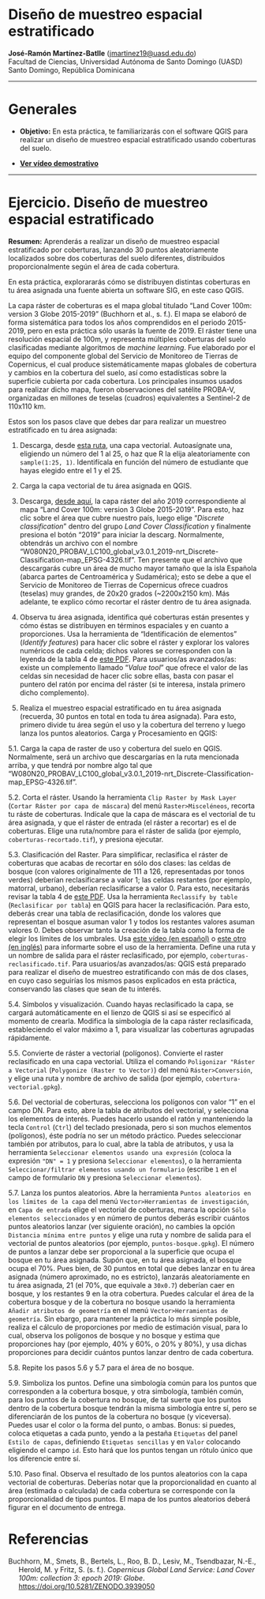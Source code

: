 Diseño de muestreo espacial estratificado
================
<b>José-Ramón Martínez-Batlle</b> (<jmartinez19@uasd.edu.do>) <br>
Facultad de Ciencias, Universidad Autónoma de Santo Domingo (UASD) <br>
Santo Domingo, República Dominicana

<!-- README.md se genera a partir de README.Rmd. Por favor, edita ese archivo. -->

------------------------------------------------------------------------

# Generales

- **Objetivo:** En esta práctica, te familiarizarás con el software QGIS
  para realizar un diseño de muestreo espacial estratificado usando
  coberturas del suelo.

- **[Ver vídeo
  demostrativo](https://drive.google.com/drive/u/2/folders/1i_ZO4-NLr-R0Yis5szQ7kBLYjjpklqg2)**

------------------------------------------------------------------------

# Ejercicio. Diseño de muestreo espacial estratificado

**Resumen:** Aprenderás a realizar un diseño de muestreo espacial
estratificado por coberturas, lanzando 30 puntos aleatoriamente
localizados sobre dos coberturas del suelo diferentes, distribuidos
proporcionalmente según el área de cada cobertura.

En esta práctica, explorararás cómo se distribuyen distintas coberturas
en tu área asignada una fuente abierta un software SIG, en este caso
QGIS.

La capa ráster de coberturas es el mapa global titulado “Land Cover
100m: version 3 Globe 2015-2019” (Buchhorn et al., s. f.). El mapa se
elaboró de forma sistemática para todos los años comprendidos en el
periodo 2015-2019, pero en esta práctica sólo usarás la fuente de 2019.
El ráster tiene una resolución espacial de 100m, y representa múltiples
coberturas del suelo clasificadas mediante algoritmos de *machine
learning*. Fue elaborado por el equipo del componente global del
Servicio de Monitoreo de Tierras de Copernicus, el cual produce
sistemáticamente mapas globales de cobertura y cambios en la cobertura
del suelo, así como estadísticas sobre la superficie cubierta por cada
cobertura. Los principales insumos usados para realizar dicho mapa,
fueron observaciones del satélite PROBA-V, organizadas en millones de
teselas (cuadros) equivalentes a Sentinel-2 de 110x110 km.

Estos son los pasos clave que debes dar para realizar un muestreo
estratificado en tu área asignada:

1.  Descarga, desde [esta ruta](media/fuentes/practica-muestreo), una
    capa vectorial. Autoasígnate una, eligiendo un número del 1 al 25, o
    haz que R la elija aleatoriamente con `sample(1:25, 1)`.
    Identifícala en función del número de estudiante que hayas elegido
    entre el 1 y el 25.

2.  Carga la capa vectorial de tu área asignada en QGIS.

3.  Descarga, [desde aquí](https://lcviewer.vito.be/download), la capa
    ráster del año 2019 correspondiente al mapa “Land Cover 100m:
    version 3 Globe 2015-2019”. Para esto, haz clic sobre el área que
    cubre nuestro país, luego elige “*Discrete classification*” dentro
    del grupo *Land Cover Classification* y finalmente presiona el botón
    “2019” para iniciar la descarg. Normalmente, obtendrás un archivo
    con el nombre
    “W080N20_PROBAV_LC100_global_v3.0.1_2019-nrt_Discrete-Classification-map_EPSG-4326.tif”.
    Ten presente que el archivo que descargarás cubre un área de mucho
    mayor tamaño que la isla Española (abarca partes de Centroamérica y
    Sudamérica); esto se debe a que el Servicio de Monitoreo de Tierras
    de Copernicus ofrece cuadros (teselas) muy grandes, de 20x20 grados
    (~2200x2150 km). Más adelante, te explico cómo recortar el ráster
    dentro de tu área asignada.

4.  Observa tu área asignada, identifica qué coberturas están presentes
    y cómo éstas se distribuyen en términos espaciales y en cuanto a
    proporciones. Usa la herramienta de “Identificación de elementos”
    (*Identify features*) para hacer clic sobre el ráster y explorar los
    valores numéricos de cada celda; dichos valores se corresponden con
    la leyenda de la tabla 4 de [este
    PDF](https://zenodo.org/records/4723921/files/CGLOPS1_PUM_LC100m-V3_I3.4.pdf?download=1).
    Para usuarios/as avanzados/as: existe un complemento llamado “*Value
    tool*” que ofrece el valor de las celdas sin necesidad de hacer clic
    sobre ellas, basta con pasar el puntero del ratón por encima del
    ráster (si te interesa, instala primero dicho complemento).

5.  Realiza el muestreo espacial estratificado en tu área asignada
    (recuerda, 30 puntos en total en toda tu área asignada). Para esto,
    primero divide tu área según el uso y la cobertura del terreno y
    luego lanza los puntos aleatorios. Carga y Procesamiento en QGIS:

5.1. Carga la capa de raster de uso y cobertura del suelo en QGIS.
Normalmente, será un archivo que descargarías en la ruta mencionada
arriba, y que tendrá por nombre algo tal que
“W080N20_PROBAV_LC100_global_v3.0.1_2019-nrt_Discrete-Classification-map_EPSG-4326.tif”.

5.2. Corta el ráster. Usando la herramienta `Clip Raster by Mask Layer`
(`Cortar Ráster por capa de máscara`) del menú `Raster>Misceléneos`,
recorta tu ráste de coberturas. Indícale que la capa de máscara es el
vectorial de tu área asignada, y que el ráster de entrada (el ráster a
recortar) es el de coberturas. Elige una ruta/nombre para el ráster de
salida (por ejemplo, `coberturas-recortado.tif`), y presiona ejecutar.

5.3. Clasificación del Raster. Para simplificar, reclasifica el ráster
de coberturas que acabas de recortar en sólo dos clases: las celdas de
bosque (con valores originalmente de 111 a 126, representadas por tonos
verdes) deberían reclasificarse a valor 1; las celdas restantes (por
ejemplo, matorral, urbano), deberían reclasificarse a valor 0. Para
esto, necesitarás revisar la tabla 4 de [este
PDF](https://zenodo.org/records/4723921/files/CGLOPS1_PUM_LC100m-V3_I3.4.pdf?download=1).
Usa la herramienta `Reclassify by table` (`Reclasificar por tabla`) en
QGIS para hacer la reclasificación. Para esto, deberás crear una tabla
de reclasificación, donde los valores que representan el bosque asuman
valor 1 y todos los restantes valores asuman valores 0. Debes observar
tanto la creación de la tabla como la forma de elegir los límites de los
umbrales. Usa [este vídeo (en
español)](https://www.youtube.com/watch?v=hT_7BI93gEg) o [este otro (en
inglés)](https://www.youtube.com/watch?v=s7KrIjvcCz0) para informarte
sobre el uso de la herramienta. Define una ruta y un nombre de salida
para el ráster reclasificado, por ejemplo,
`coberturas-reclasificado.tif`. Para usuarios/as avanzados/as: QGIS está
preparado para realizar el diseño de muestreo estratificando con más de
dos clases, en cuyo caso seguirías los mismos pasos explicados en esta
práctica, conservando las clases que sean de tu interés.

5.4. Símbolos y visualización. Cuando hayas reclasificado la capa, se
cargará automáticamente en el lienzo de QGIS si así se especificó al
momento de crearla. Modifica la simbología de la capa ráster
reclasificada, estableciendo el valor máximo a 1, para visualizar las
coberturas agrupadas rápidamente.

5.5. Convierte de ráster a vectorial (polígonos). Convierte el raster
reclasificado en una capa vectorial. Utiliza el comando
`Poligonizar "Ráster a Vectorial` (`Polygonize (Raster to Vector)`) del
menú `Ráster>Conversión`, y elige una ruta y nombre de archivo de salida
(por ejemplo, `cobertura-vectorial.gpkg`).

5.6. Del vectorial de coberturas, selecciona los polígonos con valor “1”
en el campo DN. Para esto, abre la tabla de atributos del vectorial, y
selecciona los elementos de interés. Puedes hacerlo usando el ratón y
manteniendo la tecla `Control` (`Ctrl`) del teclado presionada, pero si
son muchos elementos (polígonos), éste podría no ser un método práctico.
Puedes seleccionar también por atributos, para lo cual, abre la tabla de
atributos, y usa la herramienta
`Seleccionar elementos usando una expresión` (coloca la expresión
`"DN" = 1` y presiona `Seleccionar elementos`), o la herramienta
`Seleccionar/filtrar elementos usando un formulario` (escribe `1` en el
campo de formulario `DN` y presiona `Seleccionar elementos`).

5.7. Lanza los puntos aleatorios. Abre la herramienta
`Puntos aleatorios en los límites de la capa` del menú
`Vector>Herramientas de investigación`, en `Capa de entrada` elige el
vectorial de coberturas, marca la opción `Sólo elementos seleccionados`
y en número de puntos deberás escribir cuántos puntos aleatorios lanzar
(ver siguiente oración), no cambies la opción
`Distancia mínima entre puntos` y elige una ruta y nombre de salida para
el vectorial de puntos aleatorios (por ejemplo, `puntos-bosque.gpkg`).
El número de puntos a lanzar debe ser proporcional a la superficie que
ocupa el bosque en tu área asignada. Supón que, en tu área asignada, el
bosque ocupa el 70%. Pues bien, de 30 puntos en total que debes lanzar
en tu área asignada (número aproximado, no es estricto), lanzarás
aleatoriamente en tu área asignada, 21 (el 70%, que equivale a `30x0.7`)
deberían caer en bosque, y los restantes 9 en la otra cobertura. Puedes
calcular el área de la cobertura bosque y de la cobertura no bosque
usando la herramienta `Añadir atributos de geometría` en el menú
`Vector>Herramientas de geometría`. Sin ebargo, para mantener la
práctica lo más simple posible, realiza el cálculo de proporciones por
medio de estimación visual, para lo cual, observa los polígonos de
bosque y no bosque y estima que proporciones hay (por ejemplo, 40% y
60%, o 20% y 80%), y usa dichas proporciones para decidir cuántos puntos
lanzar dentro de cada cobertura.

5.8. Repite los pasos 5.6 y 5.7 para el área de no bosque.

5.9. Simboliza los puntos. Define una simbología común para los puntos
que corresponden a la cobertura bosque, y otra simbología, también
común, para los puntos de la cobertura no bosque, de tal suerte que los
puntos dentro de la cobertura bosque tendrán la misma simbología entre
sí, pero se diferenciarán de los puntos de la cobertura no bosque (y
viceversa). Puedes usar el color o la forma del punto, o ambas. Bonus:
si puedes, coloca etiquetas a cada punto, yendo a la pestaña `Etiquetas`
del panel `Estilo de capas`, definiendo `Etiquetas sencillas` y en
`Valor` colocando eligiendo el campo `id`. Esto hará que los puntos
tengan un rótulo único que los diferencie entre sí.

5.10. Paso final. Observa el resultado de los puntos aleatorios con la
capa vectorial de coberturas. Deberías notar que la proporcionalidad en
cuanto al área (estimada o calculada) de cada cobertura se corresponde
con la proporcionalidad de tipos puntos. El mapa de los puntos
aleatorios deberá figurar en el documento de entrega.

# Referencias

<div id="refs" class="references csl-bib-body hanging-indent"
entry-spacing="0" line-spacing="2">

<div id="ref-buchhorn" class="csl-entry">

Buchhorn, M., Smets, B., Bertels, L., Roo, B. D., Lesiv, M., Tsendbazar,
N.-E., Herold, M. y Fritz, S. (s. f.). *Copernicus Global Land Service:
Land Cover 100m: collection 3: epoch 2019: Globe*.
<https://doi.org/10.5281/ZENODO.3939050>

</div>

</div>
